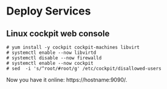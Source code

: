 # Deploy Services

## Linux cockpit web console  
```
# yum install -y cockpit cockpit-machines libvirt
# systemctl enable --now libvirtd
# systemctl disable --now firewalld
# systemctl enable --now cockpit
# sed  -i 's/^root/#root/g' /etc/cockpit/disallowed-users
```
Now you have it online: https://hostname:9090/.